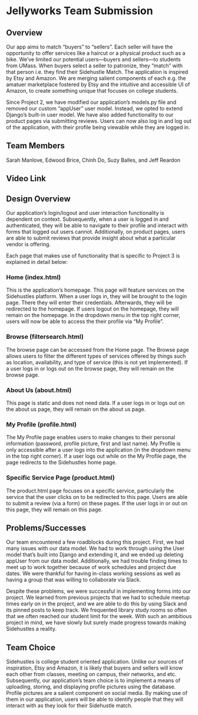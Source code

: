 # Jellyworks Team Submission
## Overview
Our app aims to match “buyers” to “sellers”. Each seller will have the opportunity to offer services like a haircut or a physical product such as a bike. We’ve limited our potential users—buyers and sellers—to students from UMass. When buyers select a seller to patronize, they “match” with that person i.e. they find their Sidehustle Match. The application is inspired by Etsy and Amazon. We are merging salient components of each e.g. the amatuer  marketplace fostered by Etsy and the intuitive and accessible UI of Amazon, to create something unique that focuses on college students. 

Since Project 2, we have modified our application’s models.py file and removed our custom “appUser” user model. Instead, we opted to extend Django’s built-in user model. We have also added functionality to our product pages via submitting reviews. Users can now also log in and log out of the application, with their profile being viewable while they are logged in.

## Team Members
Sarah Manlove, Edwood Brice, Chinh Do, Suzy Balles, and Jeff Reardon

## Video Link


## Design Overview
Our application’s login/logout and user interaction functionality is dependent on context. Subsequently, when a user is logged in and authenticated, they will be able to navigate to their profile and interact with forms that logged out users cannot. Additionally, on product pages, users are able to submit reviews that provide insight about what a particular vendor is offering. 

Each page that makes use of functionality that is specific to Project 3 is explained in detail below: 

### Home (index.html)
This is the application’s homepage. This page will feature services on the Sidehustles platform. When a user logs in, they will be brought to the login page. There they will enter their credentials. Afterwards, they will be redirected to the homepage. If users logout on the homepage, they will remain on the homepage.  In the dropdown menu in the top right corner, users will now be able to access the their profile via “My Profile”. 

### Browse (filtersearch.html)
The browse page can be accessed from the Home page. The Browse page allows users to filter the different types of services offered by things such as location, availability, and type of service (this is not yet implemented). If a user logs in or logs out on the browse page, they will remain on the browse page. 

### About Us (about.html)
This page is static and does not need data. If a user logs in or logs out on the about us page, they will remain on the about us page. 

### My Profile (profile.html)
The My Profile page enables users to make changes to their personal information (password, profile picture, first and last name). My Profile is only accessible after a user logs into the application (in the dropdown menu in the top right corner). If a user logs out while on the My Profile page, the page redirects to the Sidehustles home page. 

### Specific Service Page (product.html)
The product.html page focuses on a specific service, particularly the service that the user clicks on to be redirected to this page. Users are able to submit a review (via a form) on these pages. If the user logs in or out on this page, they will remain on this page. 

## Problems/Successes
Our team encountered a few roadblocks during this project. First, we had many issues with our data model. We had to work through using the User model that’s built into Django and extending it, and we ended up deleting appUser from our data model. Additionally, we had trouble finding times to meet up to work together because of work schedules and project due dates. We were thankful for having in-class working sessions as well as having a group that was willing to collaborate via Slack. 

Despite these problems, we were successful in implementing forms into our project. We learned from previous projects that we had to schedule meetup times early on in the project, and we are able to do this by using Slack and its pinned posts to keep track. We frequented library study rooms so often that we often reached our student limit for the week. With such an ambitious project in mind, we have slowly but surely made progress towards making Sidehustles a reality. 

## Team Choice
Sidehustles is college student oriented application. Unlike our sources of inspiration, Etsy and Amazon, it is likely that buyers and sellers will know each other from classes, meeting on campus, their networks, and etc. Subsequently, our application’s team choice is to implement a means of uploading, storing, and displaying profile pictures using the database. Profile pictures are a salient component on social media. By making use of them in our application, users will be able to identify people that they will interact with as they look for their Sidehustle match.
